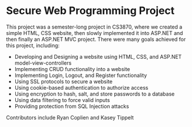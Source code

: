 # Secure Web Programming Project

This project was a semester-long project in CS3870, where we created a simple HTML, CSS website, then slowly implemented it into ASP.NET and then finally an ASP.NET MVC project. 
There were many goals achieved for this project, including:
* Developing and Designing a website using HTML, CSS, and ASP.NET model-view-controllers
* Implementing CRUD functionality into a website
* Implementing Login, Logout, and Register functionality
* Using SSL protocols to secure a website
* Using cookie-based authentication to authorize access
* Using encryption to hash, salt, and store passwords to a database
* Using data filtering to force valid inputs
* Providing protection from SQL Injection attacks


Contributors include Ryan Coplien and Kasey Tippelt
